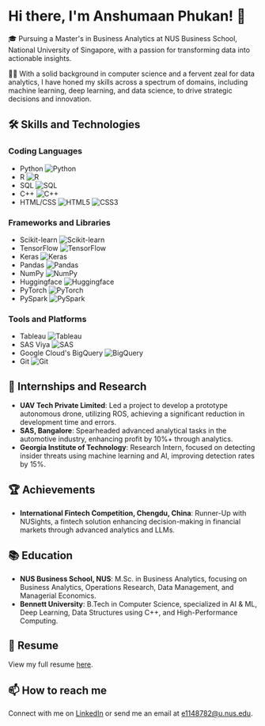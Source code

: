 # Hi there, I'm Anshumaan Phukan! 👋

🎓 Pursuing a Master's in Business Analytics at NUS Business School, National University of Singapore, with a passion for transforming data into actionable insights.

👨‍💻 With a solid background in computer science and a fervent zeal for data analytics, I have honed my skills across a spectrum of domains, including machine learning, deep learning, and data science, to drive strategic decisions and innovation.

## 🛠 Skills and Technologies

### Coding Languages

- Python ![Python](https://img.shields.io/badge/-Python-3776AB?style=flat-square&logo=python&logoColor=white)
- R ![R](https://img.shields.io/badge/-R-276DC3?style=flat-square&logo=r&logoColor=white)
- SQL ![SQL](https://img.shields.io/badge/-SQL-4479A1?style=flat-square&logo=mysql&logoColor=white)
- C++ ![C++](https://img.shields.io/badge/-C++-00599C?style=flat-square&logo=cplusplus&logoColor=white)
- HTML/CSS ![HTML5](https://img.shields.io/badge/-HTML5-E34F26?style=flat-square&logo=html5&logoColor=white) ![CSS3](https://img.shields.io/badge/-CSS3-1572B6?style=flat-square&logo=css3&logoColor=white)

### Frameworks and Libraries

- Scikit-learn ![Scikit-learn](https://img.shields.io/badge/-Scikit_learn-F7931E?style=flat-square&logo=scikit-learn&logoColor=white)
- TensorFlow ![TensorFlow](https://img.shields.io/badge/-TensorFlow-FF6F00?style=flat-square&logo=tensorflow&logoColor=white)
- Keras ![Keras](https://img.shields.io/badge/-Keras-D00000?style=flat-square&logo=keras&logoColor=white)
- Pandas ![Pandas](https://img.shields.io/badge/-Pandas-150458?style=flat-square&logo=pandas&logoColor=white)
- NumPy ![NumPy](https://img.shields.io/badge/-NumPy-013243?style=flat-square&logo=numpy&logoColor=white)
- Huggingface ![Huggingface](https://img.shields.io/badge/-Huggingface-yellow?style=flat-square&logo=huggingface&logoColor=white)
- PyTorch ![PyTorch](https://img.shields.io/badge/-PyTorch-EE4C2C?style=flat-square&logo=pytorch&logoColor=white)
- PySpark ![PySpark](https://img.shields.io/badge/-PySpark-E25A1C?style=flat-square&logo=apache-spark&logoColor=white)


### Tools and Platforms

- Tableau ![Tableau](https://img.shields.io/badge/-Tableau-E97627?style=flat-square&logo=tableau&logoColor=white)
- SAS Viya ![SAS](https://img.shields.io/badge/-SAS-1E4F8C?style=flat-square&logo=sas&logoColor=white)
- Google Cloud's BigQuery ![BigQuery](https://img.shields.io/badge/-BigQuery-4285F4?style=flat-square&logo=google-cloud&logoColor=white)
- Git ![Git](https://img.shields.io/badge/-Git-F05032?style=flat-square&logo=git&logoColor=white)

## 💼 Internships and Research

- **UAV Tech Private Limited**: Led a project to develop a prototype autonomous drone, utilizing ROS, achieving a significant reduction in development time and errors.
- **SAS, Bangalore**: Spearheaded advanced analytical tasks in the automotive industry, enhancing profit by 10%+ through analytics.
- **Georgia Institute of Technology**: Research Intern, focused on detecting insider threats using machine learning and AI, improving detection rates by 15%.

## 🏆 Achievements

- **International Fintech Competition, Chengdu, China**: Runner-Up with NUSights, a fintech solution enhancing decision-making in financial markets through advanced analytics and LLMs.

## 📚 Education

- **NUS Business School, NUS**: M.Sc. in Business Analytics, focusing on Business Analytics, Operations Research, Data Management, and Managerial Economics.
- **Bennett University**: B.Tech in Computer Science, specialized in AI & ML, Deep Learning, Data Structures using C++, and High-Performance Computing.



## 📄 Resume

View my full resume [here](https://drive.google.com/drive/u/1/my-driv).

## 📫 How to reach me

Connect with me on [LinkedIn](https://www.linkedin.com/in/anshumaan-phukan-133ba1190/) or send me an email at [e1148782@u.nus.edu](mailto:e1148782@u.nus.edu).

